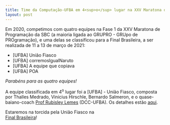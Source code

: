```yaml
---
title: Time da Computação-UFBA em 4<sup>o</sup> lugar na XXV Maratona de Programação da SBC (Fase 1)
layout: post
---
```


Em 2020, competimos com quatro equipes na Fase 1 da XXV Maratona de Programação da SBC (a maioria ligada ao GRUPRO - GRUpo de PROgramação), e uma delas se classificou para a Final Brasileira, a ser realizada de 11 a 13 de março de 2021:

- [UFBA] União Fiasco
- [UFBA] corremosIgualNaruto
- [UFBA] A equipe que copiava
- [UFBA] POA

*Parabéns para as quatro equipes!*

A equipe classificada em 4<sup>o</sup> lugar foi a [UFBA] - União Fiasco, composta por Thalles Medrado, Vinicius Hirschle, Bernardo Salmeron, e o quase-baiano-coach [Prof Rubisley Lemes][profcoach] (DCC-UFBA). 
Os detalhes estão <a href="http://maratona.sbc.org.br/primfase20.html" target="_blank">aqui</a>.

[profcoach]:http://wiki.dcc.ufba.br/DCC/ProfRubisLemes

Estaremos na torcida pela União Fiasco na  
<a href="http://maratona.sbc.org.br/final20.html" target="_blank">Final Brasileira</a>!
